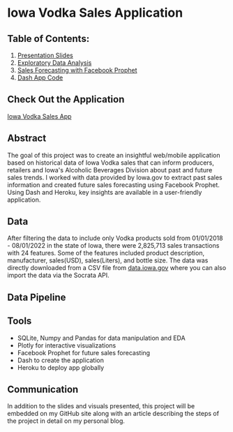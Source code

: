 # Iowa Vodka Sales Application
## Table of Contents:

1. [Presentation Slides](https://github.com/leahnagy/liquor_predictor/blob/main/slides_liquor_app.pdf)
2. [Exploratory Data Analysis]()
3. [Sales Forecasting with Facebook Prophet]()
4. [Dash App Code]()

## Check Out the Application
[Iowa Vodka Sales App](https://leahs-liquor-app.herokuapp.com)

## Abstract
The goal of this project was to create an insightful web/mobile application based on historical data of Iowa Vodka sales that can inform producers, retailers and Iowa's Alcoholic Beverages Division about past and future sales trends. I worked with data provided by Iowa.gov to extract past sales information and created future sales forecasting using Facebook Prophet. Using Dash and Heroku, key insights are available in a user-friendly application.


## Data
After filtering the data to include only Vodka products sold from 01/01/2018 - 08/01/2022 in the state of Iowa, there were 2,825,713 sales transactions with 24 features. Some of the features included product description, manufacturer, sales(USD), sales(Liters), and bottle size. The data was directly downloaded from a CSV file from [data.iowa.gov](https://dev.socrata.com/foundry/data.iowa.gov/m3tr-qhgy) where you can also import the data via the Socrata API. 

## Data Pipeline


## Tools
- SQLite, Numpy and Pandas for data manipulation and EDA
- Plotly for interactive visualizations
- Facebook Prophet for future sales forecasting
- Dash to create the application
- Heroku to deploy app globally

## Communication
In addition to the slides and visuals presented, this project will be embedded on my GitHub site along with an article describing the steps of the project in detail on my personal blog. 


